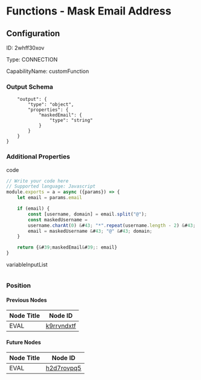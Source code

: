 # Functions - Mask Email Address
## Configuration
ID:  2whff30xov

Type: CONNECTION 

CapabilityName: customFunction





### Output Schema
``` {
	"output": {
		"type": "object",
		"properties": {
			"maskedEmail": {
				"type": "string"
			}
		}
	}
} 
```

### Additional Properties
code
```js 
// Write your code here
// Supported language: Javascript 
module.exports = a = async ({params}) => {
	let email = params.email

	if (email) {
		const [username, domain] = email.split("@");
  		const maskedUsername =
    	username.charAt(0) &#43; "*".repeat(username.length - 2) &#43; username.slice(-1);
		email = maskedUsername &#43; "@" &#43; domain;
	}

	return {&#39;maskedEmail&#39;: email}
}
```


variableInputList
```
```





### Position

#### Previous Nodes
| Node Title | Node ID |
| :------------- | ------------ |
| EVAL | [k9rrvndxtf](./k9rrvndxtf.md) | 
 
 #### Future Nodes
| Node Title | Node ID |
| :------------- | ------------ |
| EVAL |[h2d7rovpq5](./h2d7rovpq5.md) | 